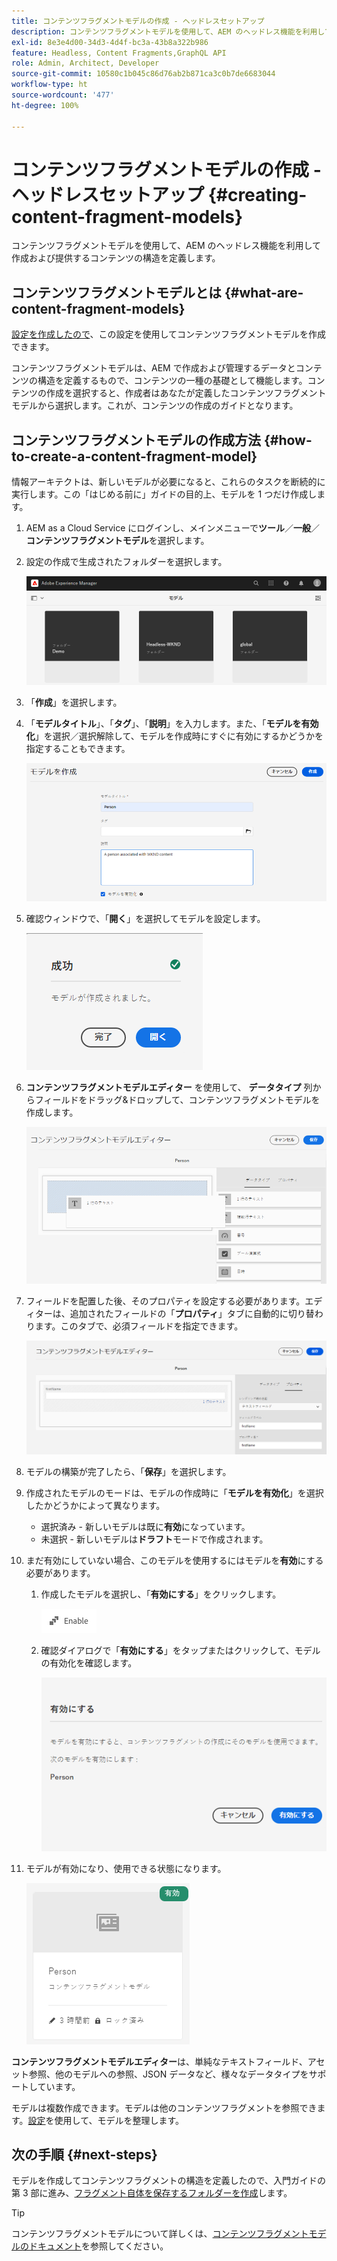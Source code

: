 ```yaml
---
title: コンテンツフラグメントモデルの作成 - ヘッドレスセットアップ
description: コンテンツフラグメントモデルを使用して、AEM のヘッドレス機能を利用して作成および提供するコンテンツの構造を定義します。
exl-id: 8e3e4d00-34d3-4d4f-bc3a-43b8a322b986
feature: Headless, Content Fragments,GraphQL API
role: Admin, Architect, Developer
source-git-commit: 10580c1b045c86d76ab2b871ca3c0b7de6683044
workflow-type: ht
source-wordcount: '477'
ht-degree: 100%

---
```


# コンテンツフラグメントモデルの作成 - ヘッドレスセットアップ {#creating-content-fragment-models}

コンテンツフラグメントモデルを使用して、AEM のヘッドレス機能を利用して作成および提供するコンテンツの構造を定義します。

## コンテンツフラグメントモデルとは  {#what-are-content-fragment-models}

[設定を作成したので](create-configuration.md)、この設定を使用してコンテンツフラグメントモデルを作成できます。

コンテンツフラグメントモデルは、AEM で作成および管理するデータとコンテンツの構造を定義するもので、コンテンツの一種の基礎として機能します。コンテンツの作成を選択すると、作成者はあなたが定義したコンテンツフラグメントモデルから選択します。これが、コンテンツの作成のガイドとなります。

## コンテンツフラグメントモデルの作成方法 {#how-to-create-a-content-fragment-model}

情報アーキテクトは、新しいモデルが必要になると、これらのタスクを断続的に実行します。この「はじめる前に」ガイドの目的上、モデルを 1 つだけ作成します。

1. AEM as a Cloud Service にログインし、メインメニューで&#x200B;**ツール**／**一般**／**コンテンツフラグメントモデル**&#x200B;を選択します。
1. 設定の作成で生成されたフォルダーを選択します。

   ![モデルフォルダー](../assets/models-folder.png)
1. 「**作成**」を選択します。
1. 「**モデルタイトル**」、「**タグ**」、「**説明**」を入力します。また、「**モデルを有効化**」を選択／選択解除して、モデルを作成時にすぐに有効にするかどうかを指定することもできます。

   ![モデルの作成](../assets/models-create.png)
1. 確認ウィンドウで、「**開く**」を選択してモデルを設定します。

   ![確認ウィンドウ](../assets/models-confirmation.png)
1. **コンテンツフラグメントモデルエディター** を使用して、 **データタイプ** 列からフィールドをドラッグ&amp;ドロップして、コンテンツフラグメントモデルを作成します。

   ![フィールドのドラッグ＆ドロップ](../assets/models-drag-and-drop.png)

1. フィールドを配置した後、そのプロパティを設定する必要があります。エディターは、追加されたフィールドの「**プロパティ**」タブに自動的に切り替わります。このタブで、必須フィールドを指定できます。

   ![プロパティの設定](../assets/models-configure-properties.png)

1. モデルの構築が完了したら、「**保存**」を選択します。

1. 作成されたモデルのモードは、モデルの作成時に「**モデルを有効化**」を選択したかどうかによって異なります。
   * 選択済み - 新しいモデルは既に&#x200B;**有効**&#x200B;になっています。
   * 未選択 - 新しいモデルは&#x200B;**ドラフト**&#x200B;モードで作成されます。

1. まだ有効にしていない場合、このモデルを使用するにはモデルを&#x200B;**有効**&#x200B;にする必要があります。
   1. 作成したモデルを選択し、「**有効にする**」をクリックします。

      ![モデルの有効化](../assets/models-enable.png)
   1. 確認ダイアログで「**有効にする**」をタップまたはクリックして、モデルの有効化を確認します。

      ![有効化確認ダイアログ](../assets/models-enabling.png)
1. モデルが有効になり、使用できる状態になります。

   ![モデルの有効化](../assets/models-enabled.png)

**コンテンツフラグメントモデルエディター**&#x200B;は、単純なテキストフィールド、アセット参照、他のモデルへの参照、JSON データなど、様々なデータタイプをサポートしています。

モデルは複数作成できます。モデルは他のコンテンツフラグメントを参照できます。[設定](create-configuration.md)を使用して、モデルを整理します。

## 次の手順 {#next-steps}

モデルを作成してコンテンツフラグメントの構造を定義したので、入門ガイドの第 3 部に進み、[フラグメント自体を保存するフォルダーを作成](create-assets-folder.md)します。

>[!TIP]
>
>コンテンツフラグメントモデルについて詳しくは、[コンテンツフラグメントモデルのドキュメント](/help/sites-cloud/administering/content-fragments/content-fragment-models.md)を参照してください。
